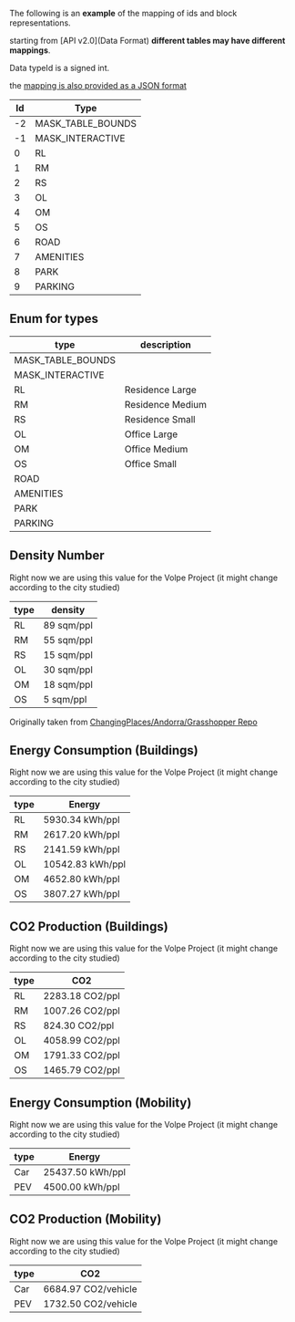 The following is an **example** of the mapping of ids and block representations. 

starting from [API v2.0](Data Format) **different tables may have different mappings**.

Data typeId is a signed int. 

the [mapping is also provided as a JSON format](https://cityio.media.mit.edu/api/table/citymatrix_volpe)

| Id | Type |
| -- | ----------- |
| -2 | MASK_TABLE_BOUNDS |
| -1 | MASK_INTERACTIVE |
| 0  | RL |
| 1  | RM |
| 2  | RS |
| 3  | OL |
| 4  | OM |
| 5  | OS |
| 6  | ROAD |
| 7  | AMENITIES |
| 8  | PARK |
| 9  | PARKING |

## Enum for types
| type | description |
| --- | --- |
| MASK_TABLE_BOUNDS | 
| MASK_INTERACTIVE  |
| RL | Residence Large|
| RM | Residence Medium|
| RS | Residence Small |
| OL | Office Large |
| OM | Office Medium |
| OS | Office Small|
| ROAD | |
| AMENITIES | |
| PARK | |
| PARKING | |


## Density Number
Right now we are using this value for the Volpe Project (it might change according to the city studied)

| type | density |
| --- | --- |
| RL | 89 sqm/ppl|
| RM | 55 sqm/ppl|
| RS | 15 sqm/ppl |
| OL | 30 sqm/ppl |
| OM | 18 sqm/ppl |
| OS | 5 sqm/ppl|

Originally taken from [ChangingPlaces/Andorra/Grasshopper Repo](https://github.com/ChangingPlaces/Andorra/tree/master/Grasshopper)

## Energy Consumption (Buildings)
Right now we are using this value for the Volpe Project (it might change according to the city studied)

| type | Energy |
| --- | --- |
| RL | 5930.34 kWh/ppl|
| RM | 2617.20 kWh/ppl|
| RS | 2141.59 kWh/ppl|
| OL | 10542.83 kWh/ppl|
| OM | 4652.80 kWh/ppl|
| OS | 3807.27 kWh/ppl|

## CO2 Production (Buildings) 
Right now we are using this value for the Volpe Project (it might change according to the city studied)

| type | CO2 |
| --- | --- |
| RL | 2283.18 CO2/ppl|
| RM | 1007.26 CO2/ppl|
| RS | 824.30 CO2/ppl|
| OL | 4058.99 CO2/ppl|
| OM | 1791.33 CO2/ppl|
| OS | 1465.79 CO2/ppl|

## Energy Consumption (Mobility) 
Right now we are using this value for the Volpe Project (it might change according to the city studied)

| type | Energy |
| --- | --- |
| Car | 25437.50 kWh/ppl|
| PEV | 4500.00 kWh/ppl|

## CO2 Production (Mobility) 
Right now we are using this value for the Volpe Project (it might change according to the city studied)

| type | CO2 |
| --- | --- |
| Car | 6684.97 CO2/vehicle|
| PEV | 1732.50 CO2/vehicle|

